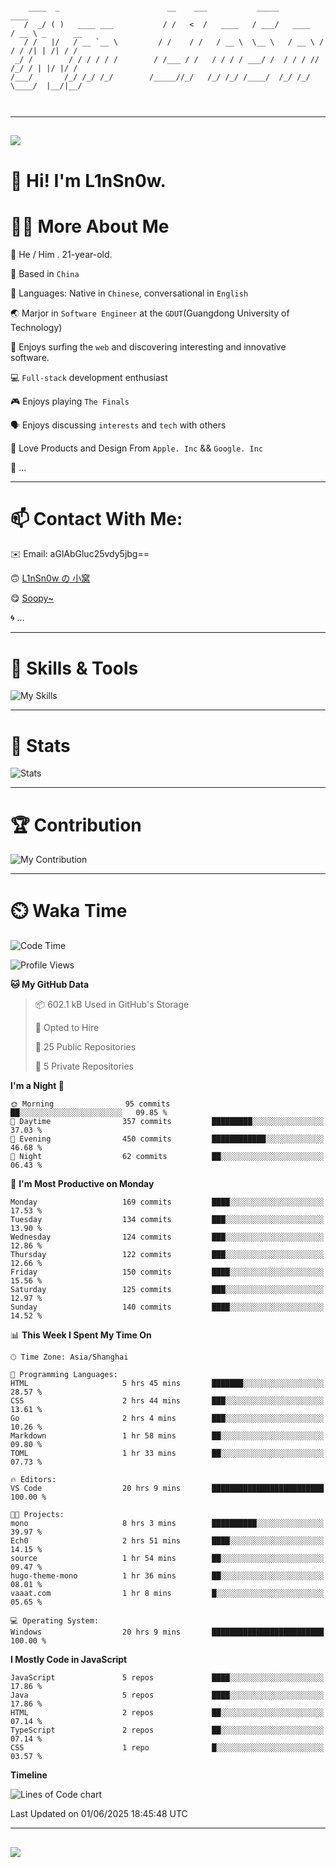 ```

    ____  _                        __    ___           _____           ____           
   /  _/ ( )   ____ ___           / /   <  /   ____   / ___/   ____   / __ \ _      __
   / /   |/   / __ `__ \         / /    / /   / __ \  \__ \   / __ \ / / / /| | /| / /
 _/ /        / / / / / /        / /___ / /   / / / / ___/ /  / / / // /_/ / | |/ |/ / 
/___/       /_/ /_/ /_/        /_____//_/   /_/ /_/ /____/  /_/ /_/ \____/  |__/|__/  
                                                                                      
                                          

```

---

##
![](https://raw.githubusercontent.com/lin-snow/lin-snow/output/github-contribution-grid-snake-dark.svg)

# 👋 Hi! I'm L1nSn0w.

# 👨‍💻 More About Me

🤠 He / Him . 21-year-old.

🎈 Based in `China`
  
🤔 Languages: Native in `Chinese`, conversational in `English`

🌏 Marjor in `Software Engineer` at the `GDUT`(Guangdong University of Technology)

🛟 Enjoys surfing the `web` and discovering interesting and innovative software.

💻 `Full-stack` development enthusiast

🎮 Enjoys playing `The Finals`

🗣️ Enjoys discussing `interests` and `tech` with others

👾 Love Products and Design From `Apple. Inc` && `Google. Inc`  

🤪 ...

---

# 📫 Contact With Me:

✉️ Email: aGlAbGluc25vdy5jbg==

🙃 [L1nSn0w の 小窝](https://vaaat.com)

😋 [Soopy~](https://soopy.cn)

🌀 ...

---

# 🔮 Skills & Tools

![My Skills](/assets/skillicons.svg)

---

# 🍟 Stats

![Stats](https://github-profile-trophy.vercel.app/?username=lin-snow&theme=nord&no-frame=true&column=9)

<!-- <div style="text-align: center;">
    <a href="https://github.com/lin-snow">
        <img align="center" src="https://githubstat.linsnow.cn/api/top-langs/?username=lin-snow&layout=donut&langs_count=8" />
    </a>
    <a href="https://github.com/lin-snow">
        <img align="center" src="https://githubstat.linsnow.cn/api?username=lin-snow&count_private=true&show_icons=true&theme=default&show=reviews,discussions_started,discussions_answered,prs_merged,prs_merged_percentage" />
    </a>
</div> -->

---

# 🏆 Contribution

![My Contribution](https://activitygraph.linsnow.cn/graph?username=lin-snow&theme=github-compact&days=30)

---

# ⏲️ Waka Time

<!--START_SECTION:waka-->
![Code Time](http://img.shields.io/badge/Code%20Time-826%20hrs%2024%20mins-blue)

![Profile Views](http://img.shields.io/badge/Profile%20Views-4-blue)

**🐱 My GitHub Data** 

> 📦 602.1 kB Used in GitHub's Storage 
 > 
> 💼 Opted to Hire
 > 
> 📜 25 Public Repositories 
 > 
> 🔑 5 Private Repositories 
 > 
**I'm a Night 🦉** 

```text
🌞 Morning                95 commits          ██░░░░░░░░░░░░░░░░░░░░░░░   09.85 % 
🌆 Daytime                357 commits         █████████░░░░░░░░░░░░░░░░   37.03 % 
🌃 Evening                450 commits         ████████████░░░░░░░░░░░░░   46.68 % 
🌙 Night                  62 commits          ██░░░░░░░░░░░░░░░░░░░░░░░   06.43 % 
```
📅 **I'm Most Productive on Monday** 

```text
Monday                   169 commits         ████░░░░░░░░░░░░░░░░░░░░░   17.53 % 
Tuesday                  134 commits         ███░░░░░░░░░░░░░░░░░░░░░░   13.90 % 
Wednesday                124 commits         ███░░░░░░░░░░░░░░░░░░░░░░   12.86 % 
Thursday                 122 commits         ███░░░░░░░░░░░░░░░░░░░░░░   12.66 % 
Friday                   150 commits         ████░░░░░░░░░░░░░░░░░░░░░   15.56 % 
Saturday                 125 commits         ███░░░░░░░░░░░░░░░░░░░░░░   12.97 % 
Sunday                   140 commits         ████░░░░░░░░░░░░░░░░░░░░░   14.52 % 
```


📊 **This Week I Spent My Time On** 

```text
🕑︎ Time Zone: Asia/Shanghai

💬 Programming Languages: 
HTML                     5 hrs 45 mins       ███████░░░░░░░░░░░░░░░░░░   28.57 % 
CSS                      2 hrs 44 mins       ███░░░░░░░░░░░░░░░░░░░░░░   13.61 % 
Go                       2 hrs 4 mins        ███░░░░░░░░░░░░░░░░░░░░░░   10.26 % 
Markdown                 1 hr 58 mins        ██░░░░░░░░░░░░░░░░░░░░░░░   09.80 % 
TOML                     1 hr 33 mins        ██░░░░░░░░░░░░░░░░░░░░░░░   07.73 % 

🔥 Editors: 
VS Code                  20 hrs 9 mins       █████████████████████████   100.00 % 

🐱‍💻 Projects: 
mono                     8 hrs 3 mins        ██████████░░░░░░░░░░░░░░░   39.97 % 
Ech0                     2 hrs 51 mins       ████░░░░░░░░░░░░░░░░░░░░░   14.15 % 
source                   1 hr 54 mins        ██░░░░░░░░░░░░░░░░░░░░░░░   09.47 % 
hugo-theme-mono          1 hr 36 mins        ██░░░░░░░░░░░░░░░░░░░░░░░   08.01 % 
vaaat.com                1 hr 8 mins         █░░░░░░░░░░░░░░░░░░░░░░░░   05.65 % 

💻 Operating System: 
Windows                  20 hrs 9 mins       █████████████████████████   100.00 % 
```

**I Mostly Code in JavaScript** 

```text
JavaScript               5 repos             ████░░░░░░░░░░░░░░░░░░░░░   17.86 % 
Java                     5 repos             ████░░░░░░░░░░░░░░░░░░░░░   17.86 % 
HTML                     2 repos             ██░░░░░░░░░░░░░░░░░░░░░░░   07.14 % 
TypeScript               2 repos             ██░░░░░░░░░░░░░░░░░░░░░░░   07.14 % 
CSS                      1 repo              █░░░░░░░░░░░░░░░░░░░░░░░░   03.57 % 
```



**Timeline**

![Lines of Code chart](https://raw.githubusercontent.com/lin-snow/lin-snow/main/assets/bar_graph.png)


 Last Updated on 01/06/2025 18:45:48 UTC
<!--END_SECTION:waka-->



---
##
![](./profile-3d-contrib/profile-night-rainbow.svg)
